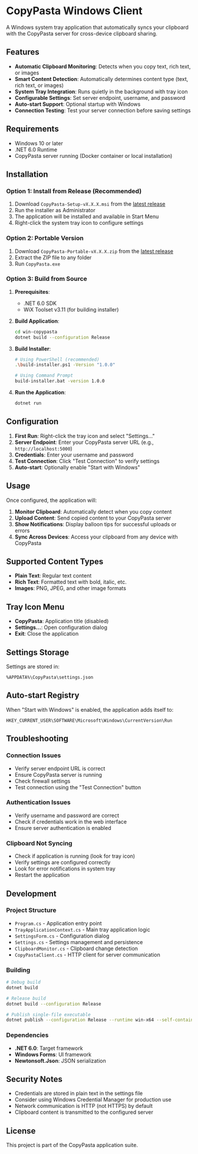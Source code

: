 # CopyPasta Windows Client

A Windows system tray application that automatically syncs your clipboard with the CopyPasta server for cross-device clipboard sharing.

## Features

- **Automatic Clipboard Monitoring**: Detects when you copy text, rich text, or images
- **Smart Content Detection**: Automatically determines content type (text, rich text, or images)
- **System Tray Integration**: Runs quietly in the background with tray icon
- **Configurable Settings**: Set server endpoint, username, and password
- **Auto-start Support**: Optional startup with Windows
- **Connection Testing**: Test your server connection before saving settings

## Requirements

- Windows 10 or later
- .NET 6.0 Runtime
- CopyPasta server running (Docker container or local installation)

## Installation

### Option 1: Install from Release (Recommended)
1. Download `CopyPasta-Setup-vX.X.X.msi` from the [latest release](https://github.com/anthropics/copypasta/releases)
2. Run the installer as Administrator
3. The application will be installed and available in Start Menu
4. Right-click the system tray icon to configure settings

### Option 2: Portable Version
1. Download `CopyPasta-Portable-vX.X.X.zip` from the [latest release](https://github.com/anthropics/copypasta/releases)
2. Extract the ZIP file to any folder
3. Run `CopyPasta.exe`

### Option 3: Build from Source
1. **Prerequisites**:
   - .NET 6.0 SDK
   - WiX Toolset v3.11 (for building installer)

2. **Build Application**:
   ```bash
   cd win-copypasta
   dotnet build --configuration Release
   ```

3. **Build Installer**:
   ```bash
   # Using PowerShell (recommended)
   .\build-installer.ps1 -Version "1.0.0"
   
   # Using Command Prompt
   build-installer.bat -version 1.0.0
   ```

4. **Run the Application**:
   ```bash
   dotnet run
   ```

## Configuration

1. **First Run**: Right-click the tray icon and select "Settings..."
2. **Server Endpoint**: Enter your CopyPasta server URL (e.g., `http://localhost:5000`)
3. **Credentials**: Enter your username and password
4. **Test Connection**: Click "Test Connection" to verify settings
5. **Auto-start**: Optionally enable "Start with Windows"

## Usage

Once configured, the application will:

1. **Monitor Clipboard**: Automatically detect when you copy content
2. **Upload Content**: Send copied content to your CopyPasta server
3. **Show Notifications**: Display balloon tips for successful uploads or errors
4. **Sync Across Devices**: Access your clipboard from any device with CopyPasta

## Supported Content Types

- **Plain Text**: Regular text content
- **Rich Text**: Formatted text with bold, italic, etc.
- **Images**: PNG, JPEG, and other image formats

## Tray Icon Menu

- **CopyPasta**: Application title (disabled)
- **Settings...**: Open configuration dialog
- **Exit**: Close the application

## Settings Storage

Settings are stored in:
```
%APPDATA%\CopyPasta\settings.json
```

## Auto-start Registry

When "Start with Windows" is enabled, the application adds itself to:
```
HKEY_CURRENT_USER\SOFTWARE\Microsoft\Windows\CurrentVersion\Run
```

## Troubleshooting

### Connection Issues
- Verify server endpoint URL is correct
- Ensure CopyPasta server is running
- Check firewall settings
- Test connection using the "Test Connection" button

### Authentication Issues
- Verify username and password are correct
- Check if credentials work in the web interface
- Ensure server authentication is enabled

### Clipboard Not Syncing
- Check if application is running (look for tray icon)
- Verify settings are configured correctly
- Look for error notifications in system tray
- Restart the application

## Development

### Project Structure
- `Program.cs` - Application entry point
- `TrayApplicationContext.cs` - Main tray application logic
- `SettingsForm.cs` - Configuration dialog
- `Settings.cs` - Settings management and persistence
- `ClipboardMonitor.cs` - Clipboard change detection
- `CopyPastaClient.cs` - HTTP client for server communication

### Building
```bash
# Debug build
dotnet build

# Release build
dotnet build --configuration Release

# Publish single-file executable
dotnet publish --configuration Release --runtime win-x64 --self-contained true -p:PublishSingleFile=true
```

### Dependencies
- **.NET 6.0**: Target framework
- **Windows Forms**: UI framework
- **Newtonsoft.Json**: JSON serialization

## Security Notes

- Credentials are stored in plain text in the settings file
- Consider using Windows Credential Manager for production use
- Network communication is HTTP (not HTTPS) by default
- Clipboard content is transmitted to the configured server

## License

This project is part of the CopyPasta application suite.